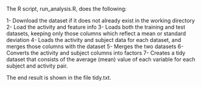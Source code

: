 The R script, run_analysis.R, does the following:

1- Download the dataset if it does not already exist in the working directory
2- Load the activity and feature info
3- Loads both the training and test datasets, keeping only those columns which reflect a mean or standard deviation
4- Loads the activity and subject data for each dataset, and merges those columns with the dataset
5- Merges the two datasets
6- Converts the activity and subject columns into factors
7- Creates a tidy dataset that consists of the average (mean) value of each variable for each subject and activity pair.

The end result is shown in the file tidy.txt.
